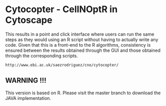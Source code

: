# Cytocopter - CellNOptR in Cytoscape

This results in a point and click interface where users can run the same steps as they would using an R script without having to actually write any code. Given that this is a front-end to the R algorithms, consistency is ensured between the results obtained through the GUI and those obtained through the corresponding scripts.

	http://www.ebi.ac.uk/saezrodriguez/cno/cytocopter/

## WARNING !!!
This version is based on R. Please visit the master branch to download the JAVA implementation. 
